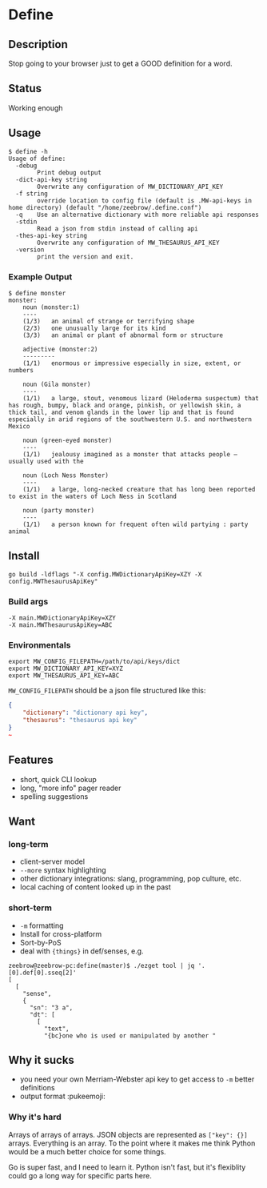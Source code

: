 # Define

## Description

Stop going to your browser just to get a GOOD definition for a word.

## Status

Working enough

## Usage

```
$ define -h
Usage of define:
  -debug
    	Print debug output
  -dict-api-key string
    	Overwrite any configuration of MW_DICTIONARY_API_KEY
  -f string
    	override location to config file (default is .MW-api-keys in home directory) (default "/home/zeebrow/.define.conf")
  -q	Use an alternative dictionary with more reliable api responses
  -stdin
    	Read a json from stdin instead of calling api
  -thes-api-key string
    	Overwrite any configuration of MW_THESAURUS_API_KEY
  -version
    	print the version and exit.
```

### Example Output

```
$ define monster
monster:
	noun (monster:1)
	----
	(1/3)	an animal of strange or terrifying shape
	(2/3)	one unusually large for its kind
	(3/3)	an animal or plant of abnormal form or structure

	adjective (monster:2)
	---------
	(1/1)	enormous or impressive especially in size, extent, or numbers

	noun (Gila monster)
	----
	(1/1)	a large, stout, venomous lizard (Heloderma suspectum) that has rough, bumpy, black and orange, pinkish, or yellowish skin, a thick tail, and venom glands in the lower lip and that is found especially in arid regions of the southwestern U.S. and northwestern Mexico

	noun (green-eyed monster)
	----
	(1/1)	jealousy imagined as a monster that attacks people —usually used with the

	noun (Loch Ness Monster)
	----
	(1/1)	a large, long-necked creature that has long been reported to exist in the waters of Loch Ness in Scotland

	noun (party monster)
	----
	(1/1)	a person known for frequent often wild partying : party animal

```

## Install

```
go build -ldflags "-X config.MWDictionaryApiKey=XZY -X config.MWThesaurusApiKey"
```

### Build args

```
-X main.MWDictionaryApiKey=XZY
-X main.MWThesaurusApiKey=ABC
```
### Environmentals

```
export MW_CONFIG_FILEPATH=/path/to/api/keys/dict
export MW_DICTIONARY_API_KEY=XYZ
export MW_THESAURUS_API_KEY=ABC
```

`MW_CONFIG_FILEPATH` should be a json file structured like this:
```json
{
    "dictionary": "dictionary api key",
    "thesaurus": "thesaurus api key"
}
~        
```

## Features 

* short, quick CLI lookup
* long, "more info" pager reader
* spelling suggestions

## Want

### long-term

* client-server model
* `--more` syntax highlighting
* other dictionary integrations: slang, programming, pop culture, etc.
* local caching of content looked up in the past

### short-term

* `-m` formatting
* Install for cross-platform
* Sort-by-PoS 
* deal with `{things}` in def/senses, e.g.

```
zeebrow@zeebrow-pc:define(master)$ ./ezget tool | jq '.[0].def[0].sseq[2]'
[
  [
    "sense",
    {
      "sn": "3 a",
      "dt": [
        [
          "text",
          "{bc}one who is used or manipulated by another "
```

## Why it sucks

* you need your own Merriam-Webster api key to get access to `-m` better definitions
* output format :pukeemoji:

### Why it's hard

Arrays of arrays of arrays. JSON objects are represented as `["key": {}]` arrays. Everything is an array. To the point where it makes me think Python would be a much better choice for some things.

Go is super fast, and I need to learn it. Python isn't fast, but it's flexiblity could go a long way for specific parts here.


